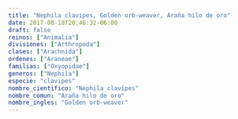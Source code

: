 ```yaml
---
title: "Nephila clavipes, Golden orb-weaver, Araña hilo de oro"
date: 2017-08-18T20:46:32-06:00
draft: false
reinos: ["Animalia"]
divisiones: ["Arthropoda"]
clases: ["Arachnida"]
ordenes: ["Araneae"]
familias: ["Oxyopidae"]
generos: ["Nephila"]
especie: "clavipes"
nombre_cientifico: "Nephila clavipes"
nombre_comun: "Araña hilo de oro"
nombre_ingles: "Golden orb-weaver"
---
```

